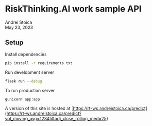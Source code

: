 # RiskThinking.AI work sample API

Andrei Stoica<br>
May 23, 2023

## Setup

Install dependencies
```sh
pip install -r requirements.txt
```

Run development server 
```sh
flask run --debug
```

To run production server
```
gunicorn app:app
```
A version of this site is hosted at [https://rt-ws.andreistoica.ca/predict](https://rt-ws.andreistoica.ca/predict?vol_moving_avg=12345&adj_close_rolling_med=25)